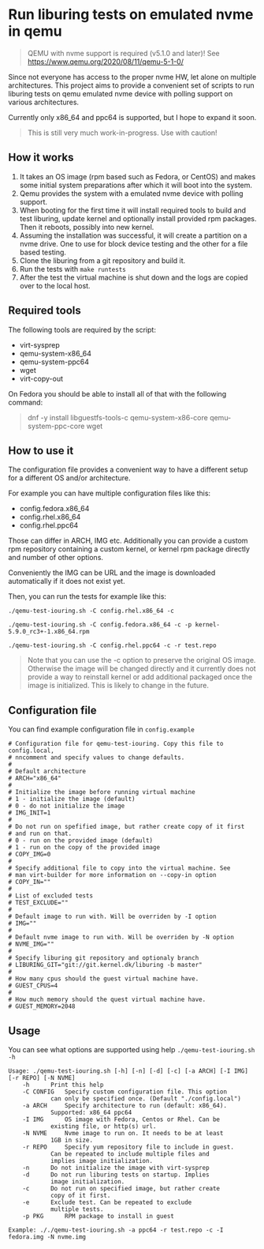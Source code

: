 # Run liburing tests on emulated nvme in qemu

> QEMU with nvme support is required (v5.1.0 and later)!
> See <https://www.qemu.org/2020/08/11/qemu-5-1-0/>

Since not everyone has access to the proper nvme HW, let alone on multiple
architectures. This project aims to provide a convenient set of scripts to
run liburing tests on qemu emulated nvme device with polling support on
various architectures.

Currently only x86_64 and ppc64 is supported, but I hope to expand it soon.

> This is still very much work-in-progress. Use with caution!

## How it works

 1. It takes an OS image (rpm based such as Fedora, or CentOS) and makes some
    initial system preparations after which it will boot into the system.
 2. Qemu provides the system with a emulated nvme device with polling support.
 3. When booting for the first time it will install required tools to build
    and test liburing, update kernel and optionally install provided
    rpm packages. Then it reboots, possibly into new kernel.
 4. Assuming the installation was successful, it will create a partition on
    a nvme drive. One to use for block device testing and the other for a
    file based testing.
 5. Clone the liburing from a git repository and build it.
 6. Run the tests with `make runtests`
 7. After the test the virtual machine is shut down and the logs are copied
    over to the local host.

## Required tools

The following tools are required by the script:

* virt-sysprep
* qemu-system-x86_64
* qemu-system-ppc64
* wget
* virt-copy-out

On Fedora you should be able to install all of that with the following command:

> dnf -y install libguestfs-tools-c qemu-system-x86-core qemu-system-ppc-core wget

## How to use it

The configuration file provides a convenient way to have a different setup
for a different OS and/or architecture.

For example you can have multiple configuration files like this:

 * config.fedora.x86_64
 * config.rhel.x86_64
 * config.rhel.ppc64

Those can differ in ARCH, IMG etc. Additionally you can provide a custom rpm
repository containing a custom kernel, or kernel rpm package directly and
number of other options.

Conveniently the IMG can be URL and the image is downloaded automatically
if it does not exist yet.

Then, you can run the tests for example like this:

	./qemu-test-iouring.sh -C config.rhel.x86_64 -c

	./qemu-test-iouring.sh -C config.fedora.x86_64 -c -p kernel-5.9.0_rc3+-1.x86_64.rpm

	./qemu-test-iouring.sh -C config.rhel.ppc64 -c -r test.repo

> Note that you can use the -c option to preserve the original OS image.
> Otherwise the image will be changed directly and it currently does not
> provide a way to reinstall kernel or add additional packaged once the
> image is initialized. This is likely to change in the future.

## Configuration file

You can find example configuration file in `config.example`

	# Configuration file for qemu-test-iouring. Copy this file to config.local,
	# nncomment and specify values to change defaults.
	#
	# Default architecture
	# ARCH="x86_64"
	#
	# Initialize the image before running virtual machine
	# 1 - initialize the image (default)
	# 0 - do not initialize the image
	# IMG_INIT=1
	#
	# Do not run on spefified image, but rather create copy of it first
	# and run on that.
	# 0 - run on the provided image (default)
	# 1 - run on the copy of the provided image
	# COPY_IMG=0
	#
	# Specify additional file to copy into the virtual machine. See
	# man virt-builder for more information on --copy-in option
	# COPY_IN=""
	#
	# List of excluded tests
	# TEST_EXCLUDE=""
	#
	# Default image to run with. Will be overriden by -I option
	# IMG=""
	#
	# Default nvme image to run with. Will be overriden by -N option
	# NVME_IMG=""
	#
	# Specify liburing git repository and optionaly branch
	# LIBURING_GIT="git://git.kernel.dk/liburing -b master"
	#
	# How many cpus should the guest virtual machine have.
	# GUEST_CPUS=4
	#
	# How much memory should the quest virtual machine have.
	# GUEST_MEMORY=2048

## Usage

You can see what options are supported using help `./qemu-test-iouring.sh -h`

	Usage: ./qemu-test-iouring.sh [-h] [-n] [-d] [-c] [-a ARCH] [-I IMG] [-r REPO] [-N NVME]
		-h		Print this help
		-C CONFIG	Specify custom configuration file. This option
				can only be specified once. (Default "./config.local")
		-a ARCH		Specify architecture to run (default: x86_64).
				Supported: x86_64 ppc64
		-I IMG		OS image with Fedora, Centos or Rhel. Can be
				existing file, or http(s) url.
		-N NVME		Nvme image to run on. It needs to be at least
				1GB in size.
		-r REPO		Specify yum repository file to include in guest.
				Can be repeated to include multiple files and
				implies image initialization.
		-n		Do not initialize the image with virt-sysprep
		-d		Do not run liburing tests on startup. Implies
				image initialization.
		-c		Do not run on specified image, but rather create
				copy of it first.
		-e		Exclude test. Can be repeated to exclude
				multiple tests.
		-p PKG		RPM package to install in guest
	
	Example: ././qemu-test-iouring.sh -a ppc64 -r test.repo -c -I fedora.img -N nvme.img

